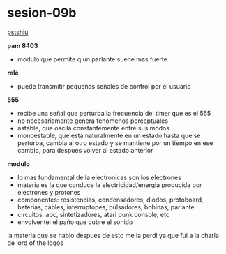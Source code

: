 # sesion-09b

[pstshiu](https://patshiu.com)

__pam 8403__
- modulo que permite q un parlante suene mas fuerte

__relé__
- puede transmitir pequeñas señales de control por el usuario

__555__
- recibe una señal que perturba la frecuencia del timer que es el 555
- no necesariamente genera fenomenos perceptuales
- astable, que oscila constantemente entre sus modos
- monoestable, que está naturalmente en un estado hasta que se perturba, cambia al otro estado y se mantiene por un tiempo en ese cambio, para después volver al estado anterior

__modulo__
- lo mas fundamental de la electronicas son los electrones
- materia es la que conduce la electricidad/energia producida por electrones y protones
- componentes: resistencias, condensadores, diodos, protoboard, baterias, cables, interruptopes, pulsadores, bobinas, parlante
- circuitos: apc, sintetizadores, atari punk console, etc
- envolvente: el paño que cubre el sonido

la materia que se hablo despues de esto me la perdi ya que fui a la charla de lord of the logos

